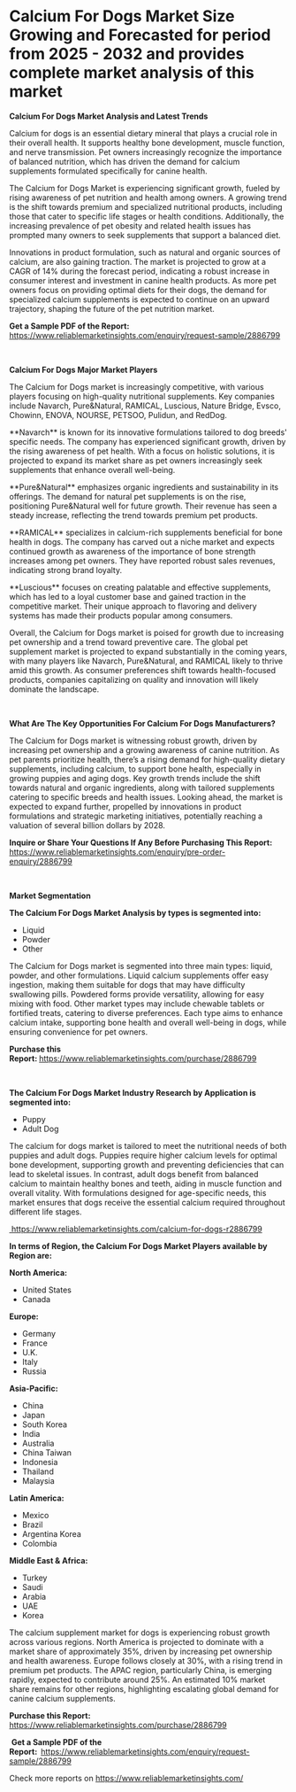 <p><h1>Calcium For Dogs Market Size Growing and Forecasted for period from 2025 - 2032 and provides complete market analysis of this market</h1></p><p><strong>Calcium For Dogs Market Analysis and Latest Trends</strong></p>
<p><p>Calcium for dogs is an essential dietary mineral that plays a crucial role in their overall health. It supports healthy bone development, muscle function, and nerve transmission. Pet owners increasingly recognize the importance of balanced nutrition, which has driven the demand for calcium supplements formulated specifically for canine health.</p><p>The Calcium for Dogs Market is experiencing significant growth, fueled by rising awareness of pet nutrition and health among owners. A growing trend is the shift towards premium and specialized nutritional products, including those that cater to specific life stages or health conditions. Additionally, the increasing prevalence of pet obesity and related health issues has prompted many owners to seek supplements that support a balanced diet.</p><p>Innovations in product formulation, such as natural and organic sources of calcium, are also gaining traction. The market is projected to grow at a CAGR of 14% during the forecast period, indicating a robust increase in consumer interest and investment in canine health products. As more pet owners focus on providing optimal diets for their dogs, the demand for specialized calcium supplements is expected to continue on an upward trajectory, shaping the future of the pet nutrition market.</p></p>
<p><strong>Get a Sample PDF of the Report:&nbsp;</strong> <a href="https://www.reliablemarketinsights.com/enquiry/request-sample/2886799?utm_campaign=2943&utm_medium=2&utm_source=Github&utm_content=ia&utm_term=13032025&utm_id=calcium-for-dogs">https://www.reliablemarketinsights.com/enquiry/request-sample/2886799</a></p>
<p>&nbsp;</p>
<p><strong>Calcium For Dogs Major Market Players</strong></p>
<p><p>The Calcium for Dogs market is increasingly competitive, with various players focusing on high-quality nutritional supplements. Key companies include Navarch, Pure&Natural, RAMICAL, Luscious, Nature Bridge, Evsco, Chowinn, ENOVA, NOURSE, PETSOO, Pulidun, and RedDog.</p><p>**Navarch** is known for its innovative formulations tailored to dog breeds' specific needs. The company has experienced significant growth, driven by the rising awareness of pet health. With a focus on holistic solutions, it is projected to expand its market share as pet owners increasingly seek supplements that enhance overall well-being.</p><p>**Pure&Natural** emphasizes organic ingredients and sustainability in its offerings. The demand for natural pet supplements is on the rise, positioning Pure&Natural well for future growth. Their revenue has seen a steady increase, reflecting the trend towards premium pet products.</p><p>**RAMICAL** specializes in calcium-rich supplements beneficial for bone health in dogs. The company has carved out a niche market and expects continued growth as awareness of the importance of bone strength increases among pet owners. They have reported robust sales revenues, indicating strong brand loyalty.</p><p>**Luscious** focuses on creating palatable and effective supplements, which has led to a loyal customer base and gained traction in the competitive market. Their unique approach to flavoring and delivery systems has made their products popular among consumers.</p><p>Overall, the Calcium for Dogs market is poised for growth due to increasing pet ownership and a trend toward preventive care. The global pet supplement market is projected to expand substantially in the coming years, with many players like Navarch, Pure&Natural, and RAMICAL likely to thrive amid this growth. As consumer preferences shift towards health-focused products, companies capitalizing on quality and innovation will likely dominate the landscape.</p></p>
<p>&nbsp;</p>
<p><strong>What Are The Key Opportunities For Calcium For Dogs Manufacturers?</strong></p>
<p><p>The Calcium for Dogs market is witnessing robust growth, driven by increasing pet ownership and a growing awareness of canine nutrition. As pet parents prioritize health, there’s a rising demand for high-quality dietary supplements, including calcium, to support bone health, especially in growing puppies and aging dogs. Key growth trends include the shift towards natural and organic ingredients, along with tailored supplements catering to specific breeds and health issues. Looking ahead, the market is expected to expand further, propelled by innovations in product formulations and strategic marketing initiatives, potentially reaching a valuation of several billion dollars by 2028.</p></p>
<p><strong>Inquire or Share Your Questions If Any Before Purchasing This Report:</strong> <a href="https://www.reliablemarketinsights.com/enquiry/pre-order-enquiry/2886799?utm_campaign=2943&utm_medium=2&utm_source=Github&utm_content=ia&utm_term=13032025&utm_id=calcium-for-dogs">https://www.reliablemarketinsights.com/enquiry/pre-order-enquiry/2886799</a></p>
<p>&nbsp;</p>
<p><strong>Market Segmentation</strong></p>
<p><strong>The Calcium For Dogs Market Analysis by types is segmented into:</strong></p>
<p><ul><li>Liquid</li><li>Powder</li><li>Other</li></ul></p>
<p><p>The Calcium for Dogs market is segmented into three main types: liquid, powder, and other formulations. Liquid calcium supplements offer easy ingestion, making them suitable for dogs that may have difficulty swallowing pills. Powdered forms provide versatility, allowing for easy mixing with food. Other market types may include chewable tablets or fortified treats, catering to diverse preferences. Each type aims to enhance calcium intake, supporting bone health and overall well-being in dogs, while ensuring convenience for pet owners.</p></p>
<p><strong>Purchase this Report:&nbsp;</strong><a href="https://www.reliablemarketinsights.com/purchase/2886799?utm_campaign=2943&utm_medium=2&utm_source=Github&utm_content=ia&utm_term=13032025&utm_id=calcium-for-dogs">https://www.reliablemarketinsights.com/purchase/2886799</a></p>
<p>&nbsp;</p>
<p><strong>The Calcium For Dogs Market Industry Research by Application is segmented into:</strong></p>
<p><ul><li>Puppy</li><li>Adult Dog</li></ul></p>
<p><p>The calcium for dogs market is tailored to meet the nutritional needs of both puppies and adult dogs. Puppies require higher calcium levels for optimal bone development, supporting growth and preventing deficiencies that can lead to skeletal issues. In contrast, adult dogs benefit from balanced calcium to maintain healthy bones and teeth, aiding in muscle function and overall vitality. With formulations designed for age-specific needs, this market ensures that dogs receive the essential calcium required throughout different life stages.</p></p>
<p><a href="https://www.reliablemarketinsights.com/calcium-for-dogs-r2886799?utm_campaign=2943&utm_medium=2&utm_source=Github&utm_content=ia&utm_term=13032025&utm_id=calcium-for-dogs">&nbsp;https://www.reliablemarketinsights.com/calcium-for-dogs-r2886799</a></p>
<p><strong>In terms of Region, the Calcium For Dogs Market Players available by Region are:</strong></p>
<p>
    <p> <strong> North America: </strong>
        <ul>
            <li>United States</li>
            <li>Canada</li>
        </ul>
        </p> 
    <p> <strong> Europe: </strong>
        <ul>
            <li>Germany</li>
            <li>France</li>
            <li>U.K.</li>
            <li>Italy</li>
            <li>Russia</li>
        </ul>
        </p> 
    <p> <strong> Asia-Pacific: </strong>
        <ul>
            <li>China</li>
            <li>Japan</li>
            <li>South Korea</li>
            <li>India</li>
            <li>Australia</li>
            <li>China Taiwan</li>
            <li>Indonesia</li>
            <li>Thailand</li>
            <li>Malaysia</li>
        </ul>
        </p> 
    <p> <strong> Latin America: </strong>
        <ul>
            <li>Mexico</li>
            <li>Brazil</li>
            <li>Argentina Korea</li>
            <li>Colombia</li>
        </ul>
        </p> 
    <p> <strong> Middle East & Africa: </strong>
        <ul>
            <li>Turkey</li>
            <li>Saudi</li>
            <li>Arabia</li>
            <li>UAE</li>
            <li>Korea</li>
        </ul>
    </p>
    </p>
<p><p>The calcium supplement market for dogs is experiencing robust growth across various regions. North America is projected to dominate with a market share of approximately 35%, driven by increasing pet ownership and health awareness. Europe follows closely at 30%, with a rising trend in premium pet products. The APAC region, particularly China, is emerging rapidly, expected to contribute around 25%. An estimated 10% market share remains for other regions, highlighting escalating global demand for canine calcium supplements.</p></p>
<p><strong>Purchase this Report: </strong><a href="https://www.reliablemarketinsights.com/purchase/2886799?utm_campaign=2943&utm_medium=2&utm_source=Github&utm_content=ia&utm_term=13032025&utm_id=calcium-for-dogs">https://www.reliablemarketinsights.com/purchase/2886799</a></p>
<p>&nbsp;<strong>Get a Sample PDF of the Report:&nbsp;&nbsp;</strong><a href="https://www.reliablemarketinsights.com/enquiry/request-sample/2886799?utm_campaign=2943&utm_medium=2&utm_source=Github&utm_content=ia&utm_term=13032025&utm_id=calcium-for-dogs">https://www.reliablemarketinsights.com/enquiry/request-sample/2886799</a></p>
<p><strong></strong></p>
<p>Check more reports on <a href="https://www.reliablemarketinsights.com/?utm_campaign=2943&utm_medium=2&utm_source=Github&utm_content=ia&utm_term=13032025&utm_id=calcium-for-dogs">https://www.reliablemarketinsights.com/</a></p>